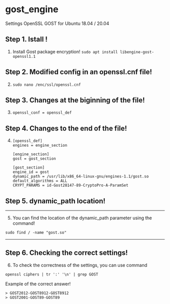 # gost_engine
Settings OpenSSL GOST for Ubuntu 18.04 / 20.04

## Step 1. Istall !
1. Install Gost package encryption! `sudo apt install libengine-gost-openssl1.1`

## Step 2. Modified config in an openssl.cnf file!
2. `sudo nano /enc/ssl/openssl.cnf`

## Step 3. Changes at the biginning of the file!
3. 
    ```
    openssl_conf = openssl_def
    ```

## Step 4. Changes to the end of the file!
4. 
    ```
    [openssl_def]
    engines = engine_section

    [engine_section]
    gost = gost_section

    [gost_section]
    engine_id = gost
    dynamic_path = /usr/lib/x86_64-linux-gnu/engines-1.1/gost.so
    default_algorithms = ALL
    CRYPT_PARAMS = id-Gost28147-89-CryptoPro-A-ParamSet
    ```
## Step 5. dynamic_path location!
---
5. You can find the location of the dynamic_path parameter using the command!

```shell
sudo find / -name "gost.so"
```
---

## Step 6. Checking the correct settings!

6. To check the correctness of the settings, you can use command

```shell
openssl ciphers | tr ':' '\n' | grep GOST
```
Example of the correct answer!
```shell
> GOST2012-GOST8912-GOST8912  
> GOST2001-GOST89-GOST89
```

